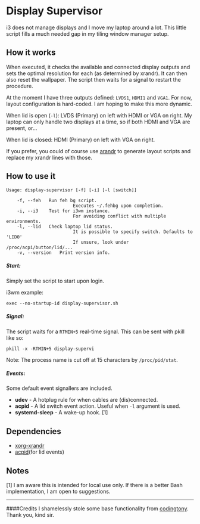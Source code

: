 Display Supervisor
==================

i3 does not manage displays and I move my laptop around a lot. This little script fills a much needed gap in my tiling window manager setup.

How it works
------------
When executed, it checks the available and connected display outputs and sets the optimal resolution for each (as determined by xrandr). It can then also reset the wallpaper. The script then waits for a signal to restart the procedure.

At the moment I have three outputs defined: `LVDS1`, `HDMI1` and `VGA1`. For now, layout configuration is hard-coded. I am hoping to make this more dynamic.

When lid is open (`-l`): LVDS (Primary) on left with HDMI or VGA on right. 
My laptop can only handle two displays at a time, so if both HDMI and VGA are present, or... 

When lid is closed: HDMI (Primary) on left with VGA on right.

If you prefer, you could of course use [arandr](https://christian.amsuess.com/tools/arandr/) to generate layout scripts and replace my xrandr lines with those.

How to use it
------------

    Usage: display-supervisor [-f] [-i] [-l [switch]]

		-f, --feh	Run feh bg script.
                             Executes ~/.fehbg upon completion.
		-i, --i3	Test for i3wm instance.
                             For avoiding conflict with multiple environments.
		-l, --lid	Check laptop lid status.
                             It is possible to specify switch. Defaults to 'LID0'
                             If unsure, look under /proc/acpi/button/lid/...
		-v, --version	Print version info.


##### Start:
Simply set the script to start upon login.

i3wm example:

    exec --no-startup-id display-supervisor.sh

##### Signal:
The script waits for a `RTMIN+5` real-time signal. This can be sent with pkill like so:

    pkill -x -RTMIN+5 display-supervi

Note: The process name is cut off at 15 characters by `/proc/pid/stat`.

##### Events:
Some default event signallers are included.

 * __udev__ - A hotplug rule for when cables are (dis)connected.
 * __acpid__ - A lid switch event action. Useful when `-l` argument is used.
 * __systemd-sleep__ - A wake-up hook. [1]

Dependencies
------------
* [xorg-xrandr](http://www.x.org/wiki/Projects/XRandR/)
* [acpid](http://sourceforge.net/projects/acpid2/)(for lid events)

Notes
-----
 [1] I am aware this is intended for local use only. If there is a better Bash implementation, I am open to suggestions.

----
####Credits
I shamelessly stole some base functionality from [codingtony](https://github.com/codingtony/udev-monitor-hotplug). Thank you, kind sir.
